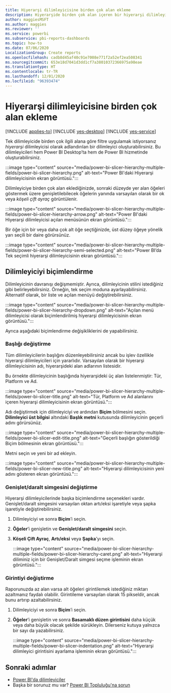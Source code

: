 ```yaml
---
title: Hiyerarşi dilimleyicisine birden çok alan ekleme
description: Hiyerarşide birden çok alan içeren bir hiyerarşi dilimleyicisi oluşturmayı öğrenin.
author: maggiesMSFT
ms.author: maggies
ms.reviewer: ''
ms.service: powerbi
ms.subservice: pbi-reports-dashboards
ms.topic: how-to
ms.date: 07/06/2020
LocalizationGroup: Create reports
ms.openlocfilehash: cadb8d45af40c91e7008e771f2a52ef2ea508341
ms.sourcegitcommit: 653e18d7041d3dd1cf7a38010372366975a98eae
ms.translationtype: HT
ms.contentlocale: tr-TR
ms.lasthandoff: 12/01/2020
ms.locfileid: "96393474"
---
```

# <a name="add-multiple-fields-to-a-hierarchy-slicer"></a>Hiyerarşi dilimleyicisine birden çok alan ekleme

[!INCLUDE [applies-to](../includes/applies-to.md)] [!INCLUDE [yes-desktop](../includes/yes-desktop.md)] [!INCLUDE [yes-service](../includes/yes-service.md)]

Tek dilimleyicide birden çok ilgili alana göre filtre uygulamak istiyorsanız *hiyerarşi* dilimleyicisi olarak adlandırılan bir dilimleyici oluşturabilirsiniz. Bu dilimleyicileri hem Power BI Desktop’ta hem de Power BI hizmetinde oluşturabilirsiniz.

:::image type="content" source="media/power-bi-slicer-hierarchy-multiple-fields/power-bi-slicer-hierarchy.png" alt-text="Power BI'daki Hiyerarşi dilimleyicisinin ekran görüntüsü.":::

Dilimleyiciye birden çok alan eklediğinizde, sonraki düzeyde yer alan öğeleri göstermek üzere genişletilebilecek öğelerin yanında varsayılan olarak bir ok veya *köşeli çift ayraç* görüntülenir.

:::image type="content" source="media/power-bi-slicer-hierarchy-multiple-fields/power-bi-slicer-hierarchy-arrow.png" alt-text="Power BI'daki Hiyerarşi dilimleyicisi açılan menüsünün ekran görüntüsü.":::
 
 
Bir öğe için bir veya daha çok alt öğe seçtiğinizde, üst düzey öğeye yönelik yarı seçili bir daire görürsünüz.
 
:::image type="content" source="media/power-bi-slicer-hierarchy-multiple-fields/power-bi-slicer-hierarchy-semi-selected.png" alt-text="Power BI’da Tek seçimli hiyerarşi dilimleyicisinin ekran görüntüsü.":::

## <a name="format-the-slicer"></a>Dilimleyiciyi biçimlendirme

Dilimleyicinin davranışı değişmemiştir. Ayrıca, dilimleyicinin stilini istediğiniz gibi belirleyebilirsiniz. Örneğin, tek seçim moduna ayarlayabilirsiniz. Alternatif olarak, bir liste ve açılan menüyü değiştirebilirsiniz. 

:::image type="content" source="media/power-bi-slicer-hierarchy-multiple-fields/power-bi-slicer-hierarchy-dropdown.png" alt-text="Açılan menü dilimleyicisi olarak biçimlendirilmiş hiyerarşi dilimleyicisinin ekran görüntüsü.":::

Ayrıca aşağıdaki biçimlendirme değişikliklerini de yapabilirsiniz.

### <a name="change-the-title"></a>Başlığı değiştirme

Tüm dilimleyicilerin başlığını düzenleyebilirsiniz ancak bu işlev özellikle hiyerarşi dilimleyicileri için yararlıdır. Varsayılan olarak bir hiyerarşi dilimleyicisinin adı, hiyerarşideki alan adlarının listesidir.

Bu örnekte dilimleyicinin başlığında hiyerarşideki üç alan listelenmiştir: Tür, Platform ve Ad.

:::image type="content" source="media/power-bi-slicer-hierarchy-multiple-fields/power-bi-slicer-title.png" alt-text="Tür, Platform ve Ad alanlarını içeren hiyerarşi dilimleyicisinin ekran görüntüsü.":::

Adı değiştirmek için dilimleyiciyi ve ardından **Biçim** bölmesini seçin. **Dilimleyici üst bilgisi** altındaki **Başlık metni** kutusunda dilimleyicinin geçerli adını görürsünüz.

:::image type="content" source="media/power-bi-slicer-hierarchy-multiple-fields/power-bi-slicer-edit-title.png" alt-text="Geçerli başlığın gösterildiği Biçim bölmesinin ekran görüntüsü.":::

Metni seçin ve yeni bir ad ekleyin.

:::image type="content" source="media/power-bi-slicer-hierarchy-multiple-fields/power-bi-slicer-new-title.png" alt-text="Hiyerarşi dilimleyicisinin yeni adını gösteren ekran görüntüsü.":::


### <a name="change-the-expandcollapse-icon"></a>Genişlet/daralt simgesini değiştirme

Hiyerarşi dilimleyicilerinde başka biçimlendirme seçenekleri vardır. Genişlet/daralt simgesini varsayılan oktan artı/eksi işaretiyle veya şapka işaretiyle değiştirebilirsiniz.

1. Dilimleyiciyi ve sonra **Biçim**’i seçin.
1. **Öğeler**’i genişletin ve **Genişlet/daralt simgesini** seçin.
1. **Köşeli Çift Ayraç**, **Artı/eksi** veya **Şapka**’yı seçin.
 
    :::image type="content" source="media/power-bi-slicer-hierarchy-multiple-fields/power-bi-slicer-hierarchy-caret.png" alt-text="Hiyerarşi diliminiz için bir Genişlet/Daralt simgesi seçme işleminin ekran görüntüsü.":::
 
### <a name="change-the-indentation"></a>Girintiyi değiştirme

Raporunuzda az alan varsa alt öğeleri girintilemek istediğiniz miktarı azaltmanız faydalı olabilir. Girintileme varsayılan olarak 15 pikseldir, ancak bunu artırıp azaltabilirsiniz. 

1. Dilimleyiciyi ve sonra **Biçim**’i seçin.
1. **Öğeler**’i genişletin ve sonra **Basamaklı düzen girintisini** daha küçük veya daha büyük olacak şekilde sürükleyin. Dilerseniz kutuya yalnızca bir sayı da yazabilirsiniz.

    :::image type="content" source="media/power-bi-slicer-hierarchy-multiple-fields/power-bi-slicer-indentation.png" alt-text="Hiyerarşi dilimleyici girintisini ayarlama işleminin ekran görüntüsü.":::

## <a name="next-steps"></a>Sonraki adımlar

- [Power BI'da dilimleyiciler](../visuals/power-bi-visualization-slicers.md)
- Başka bir sorunuz mu var? [Power BI Topluluğu'na sorun](https://community.powerbi.com/)